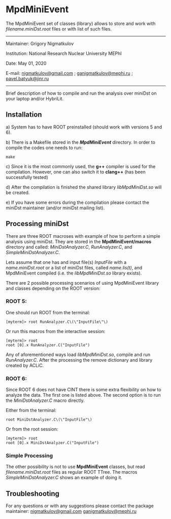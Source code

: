 # MpdMiniEvent

The MpdMiniEvent set of classes (library) allows to store and work with *filename.miniDst.root* files or with list of such files.

************************************************************

Maintainer:   Grigory Nigmatkulov

Institution:  National Research Nuclear University MEPhI

Date:         May 01, 2020

E-mail:       nigmatkulov@gmail.com ; ganigmatkulov@mephi.ru ; pavel.batyuk@jinr.ru

************************************************************

Brief description of how to compile and run the analysis over miniDst on your laptop and/or HybriLit.

## Installation

a) System has to have ROOT preinstalled (should work with versions 5 and 6).

b) There is a Makefile stored in the **_MpdMiniEvent_** directory. In order to compile the codes one needs to run:

```
make
```

c) Since it is the most commonly used, the **g++** compiler is used for the
compilation. However, one can also switch it to **clang++** (has been successfully tested)

d) After the compilation is finished the shared library *libMpdMiniDst.so* will be
created.

e) If you have some errors during the compilation please contact the miniDst
maintainer (and/or miniDst mailing list).

## Processing miniDst

There are three ROOT macroses with example of how to perform a simple analysis using miniDst. They are stored in the **MpdMiniEvent/macros** directory and called: *MiniDstAnalyzer.C*, *RunAnalyzer.C*, and *SimpleMiniDstAnalyzer.C*.

Lets assume that one has and input file(s) *InputFile* with a *name.miniDst.root* or a list of miniDst files, called *name.lis(t)*, and MpdMiniEvent compiled (i.e. the *libMpdMiniDst.so* library exists).

There are 2 possible processing scenarios of using MpdMiniEvent library and classes depending on the ROOT version:

### ROOT 5:

One should run ROOT from the terminal:

```
[myterm]> root RunAnalyzer.C\(\"InputFile\"\)
```

Or run this macros from the interactive session:
```
[myterm]> root
root [0].x RunAnalyzer.C("InputFile")
```

Any of aforementioned ways load *libMpdMiniDst.so*, compile and run *RunAnalyzer.C*. After the processing the remove dictionary and library created by ACLiC.

### ROOT 6:

Since ROOT 6 does not have CINT there is some extra flexibility on how to analyze the data. The first one is listed above. The second option is to run the *MiniDstAnalyzer.C* macro directly.

Either from the terminal:

```
root MiniDstAnalyzer.C\(\"InputFile"\)
```

Or from the root session:

```
[myterm]> root
root [0].x MiniDstAnalyzer.C("InputFile")
```

### Simple Processing

The other possibility is not to use **MpdMiniEvent** classes, but read *filename.miniDst.root* files as regular ROOT TTree. The macros *SimpleMiniDstAnalyzer.C* shows an example of doing it.

## Troubleshooting

For any questions or with any suggestions please contact the package maintainer: 
nigmatkulov@gmail.com
ganigmatkulov@mephi.ru
